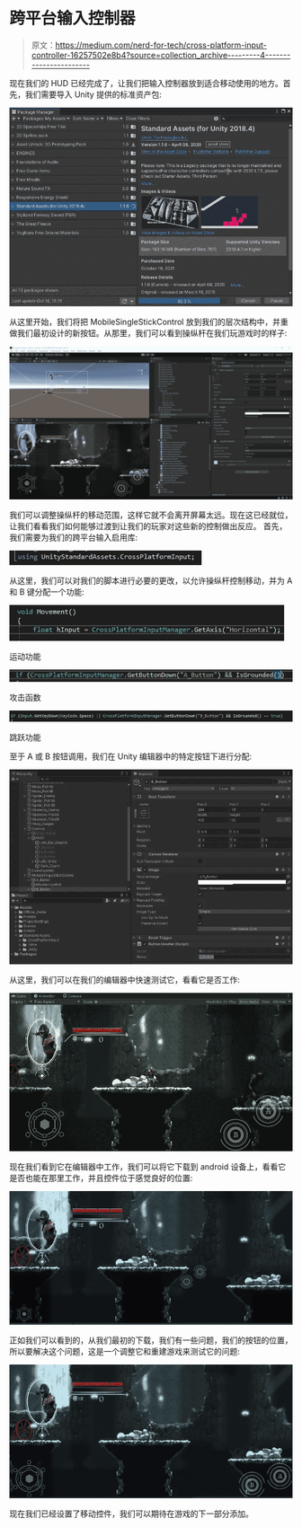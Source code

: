 # 跨平台输入控制器

> 原文：<https://medium.com/nerd-for-tech/cross-platform-input-controller-16257502e8b4?source=collection_archive---------4----------------------->

现在我们的 HUD 已经完成了，让我们把输入控制器放到适合移动使用的地方。首先，我们需要导入 Unity 提供的标准资产包:

![](img/f73aec569b0c30c052964d33df99c06b.png)

从这里开始，我们将把 MobileSingleStickControl 放到我们的层次结构中，并重做我们最初设计的新按钮。从那里，我们可以看到操纵杆在我们玩游戏时的样子:

![](img/b95113191c50a41851ff05a0d24e7ca4.png)

我们可以调整操纵杆的移动范围，这样它就不会离开屏幕太远。现在这已经就位，让我们看看我们如何能够过渡到让我们的玩家对这些新的控制做出反应。
首先，我们需要为我们的跨平台输入启用库:

![](img/dd2fc1c2309d347de85ee3b34f0e0682.png)

从这里，我们可以对我们的脚本进行必要的更改，以允许操纵杆控制移动，并为 A 和 B 键分配一个功能:

![](img/865ce5103f3d7daaa12d657f1b1c7fc1.png)

运动功能

![](img/8d8784800d20ec531c3d03fbcbb324b4.png)

攻击函数

![](img/dc418af8d20acf8b9fd7f914f51d6fc5.png)

跳跃功能

至于 A 或 B 按钮调用，我们在 Unity 编辑器中的特定按钮下进行分配:

![](img/3b687d572dc704679f189e2af7ed0a43.png)

从这里，我们可以在我们的编辑器中快速测试它，看看它是否工作:

![](img/af46affec59296b9290438c54a2b922e.png)

现在我们看到它在编辑器中工作，我们可以将它下载到 android 设备上，看看它是否也能在那里工作，并且控件位于感觉良好的位置:

![](img/f3803167b65cbacdd6061ec4dc708615.png)

正如我们可以看到的，从我们最初的下载，我们有一些问题，我们的按钮的位置，所以要解决这个问题，这是一个调整它和重建游戏来测试它的问题:

![](img/1950d7d818cbb8048e519d3d0acd7c42.png)

现在我们已经设置了移动控件，我们可以期待在游戏的下一部分添加。